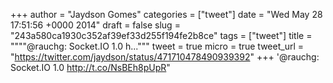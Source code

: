
+++
author = "Jaydson Gomes"
categories = ["tweet"]
date = "Wed May 28 17:51:56 +0000 2014"
draft = false
slug = "243a580ca1930c352af39ef33d255f194fe2b8ce"
tags = ["tweet"]
title = """"@rauchg: Socket.IO 1.0
h..."""
tweet = true
micro = true
tweet_url = "https://twitter.com/jaydson/status/471710478490939392"
+++
'@rauchg: Socket.IO 1.0
http://t.co/NsBEh8pUpR"
